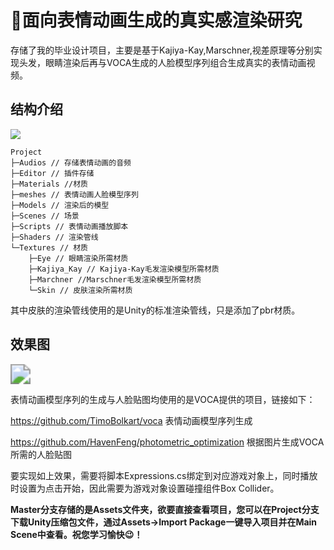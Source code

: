 # 📁面向表情动画生成的真实感渲染研究

存储了我的毕业设计项目，主要是基于Kajiya-Kay,Marschner,视差原理等分别实现头发，眼睛渲染后再与VOCA生成的人脸模型序列组合生成真实的表情动画视频。

## 结构介绍

![](http://cdn.coolchong.cn/语音驱动说话人表情渲染/Unity.png)

```
Project
├─Audios // 存储表情动画的音频
├─Editor // 插件存储
├─Materials //材质
├─meshes // 表情动画人脸模型序列
├─Models // 渲染后的模型
├─Scenes // 场景
├─Scripts // 表情动画播放脚本
├─Shaders // 渲染管线
└─Textures // 材质
    ├─Eye // 眼睛渲染所需材质
    ├─Kajiya_Kay // Kajiya-Kay毛发渲染模型所需材质
    ├─Marchner //Marschner毛发渲染模型所需材质
    └─Skin // 皮肤渲染所需材质
```

其中皮肤的渲染管线使用的是Unity的标准渲染管线，只是添加了pbr材质。

## 效果图

<img src="http://cdn.coolchong.cn/语音驱动说话人表情渲染/expressions.gif" style="zoom:200%;" />

表情动画模型序列的生成与人脸贴图均使用的是VOCA提供的项目，链接如下：

https://github.com/TimoBolkart/voca 表情动画模型序列生成

https://github.com/HavenFeng/photometric_optimization 根据图片生成VOCA所需的人脸贴图

要实现如上效果，需要将脚本Expressions.cs绑定到对应游戏对象上，同时播放时设置为点击开始，因此需要为游戏对象设置碰撞组件Box Collider。

**Master分支存储的是Assets文件夹，欲要直接查看项目，您可以在Project分支下载Unity压缩包文件，通过Assets->Import Package一键导入项目并在Main Scene中查看。祝您学习愉快😉！**





